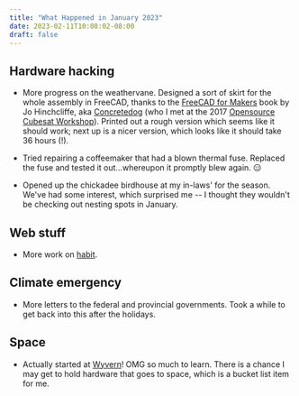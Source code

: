 ```yaml
---
title: "What Happened in January 2023"
date: 2023-02-11T10:08:02-08:00
draft: false
---
```


## Hardware hacking

- More progress on the weathervane.  Designed a sort of skirt for the
  whole assembly in FreeCAD, thanks to the [FreeCAD for Makers][0]
  book by Jo Hinchcliffe, aka [Concretedog][1] (who I met at the 2017
  [Opensource Cubesat Workshop][2]).  Printed out a rough version
  which seems like it should work; next up is a nicer version, which
  looks like it should take 36 hours (!).

- Tried repairing a coffeemaker that had a blown thermal fuse.
  Replaced the fuse and tested it out...whereupon it promptly blew
  again. 😑

- Opened up the chickadee birdhouse at my in-laws' for the season.
  We've had some interest, which surprised me -- I thought they
  wouldn't be checking out nesting spots in January.

## Web stuff

- More work on [habit][3].

## Climate emergency

- More letters to the federal and provincial governments.  Took a
  while to get back into this after the holidays.

## Space

- Actually started at [Wyvern][4]!  OMG so much to learn.  There is a
  chance I may get to hold hardware that goes to space, which is a
  bucket list item for me.

[0]: https://hackspace.raspberrypi.com/books/freecad
[1]: https://www.youtube.com/@concretedog7427/videos
[2]: https://oscw.space
[3]: https://gitlab.com/saintaardvark/habit
[4]: https://wyvern.space
